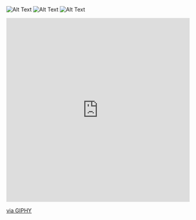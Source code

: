 ![Alt Text](https://media.giphy.com/media/8gQNjxnRS57UY04Ha8/giphy.gif)
![Alt Text](https://media.giphy.com/media/3rgXBB4ISbyROvUApO/giphy.gif)
![Alt Text](https://media.giphy.com/media/9ZL5EhLHNCKDm/giphy.gif)
<iframe src="https://giphy.com/embed/yidUzil7u0LK8kbtvy" width="480" height="480" frameBorder="0" class="giphy-embed" allowFullScreen></iframe><p><a href="https://giphy.com/gifs/jellygummies-animation-loop-wiggle-yidUzil7u0LK8kbtvy">via GIPHY</a></p>
